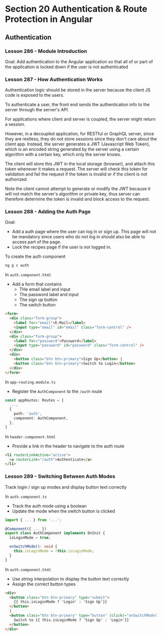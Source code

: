 # Section 20 Authentication & Route Protection in Angular

## Authentication

### Lesson 286 - Module Introduction

Goal: Add authentication to the Angular application so that all of or part of the application is locked down if the user is not authenticated

### Lesson 287 - How Authentication Works

Authentication logic should be stored in the server because the client JS code is exposed to the users.

To authenticate a user, the front end sends the authentication info to the server through the server's API.

For applications where client and server is coupled, the server might return a session.

However, in a decoupled application, for RESTful or GraphQL server, since they are restless, they do not store sessions since they don't care about the client app. Instead, the server generates a JWT (Javascript Web Token), which is an encoded string generated by the server using a certain algorithm with a certain key, which only the server knows.

The client will store this JWT in the local storage (browser), and attach this token whenever it makes a request. The server will check this token for validation and fail the request if the token is invalid or if the client is not authorized.

Note the client cannot attempt to generate or modify the JWT because it will not match the server's algorithm or private key, thus server can therefore determine the token is invalid and block access to the request.

### Lesson 288 - Adding the Auth Page

Goal:

- Add a auth page where the user can log in or sign up. This page will not be mandatory since users who do not log in should also be able to access part of the page.
- Lock the recipes page if the user is not logged in.

To create the auth component

```sh
ng g c auth
```

In `auth.component.html`

- Add a form that contains
  - THe email label and input
  - The password label and input
  - The sign up button
  - The switch button

```html
<form>
  <div class="form-group">
    <label for="email">E-Mail</label>
    <input type="email" id="email" class="form-control" />
  </div>
  <div class="form-group">
    <label for="password">Password</label>
    <input type="password" id="password" class="form-control" />
  </div>
  <div>
    <button class="btn btn-primary">Sign Up</button> |
    <button class="btn btn-primary">Switch to Login</button>
  </div>
</form>
```

In `app-routing.module.ts`

- Register the `AuthComponent` to the `/auth` route

```ts
const appRoutes: Routes = [
  ...,
  {
    path: 'auth',
    component: AuthComponent,
  },
]
```

In `header.component.html`

- Provide a link in the header to navigate to the auth route

```html
<li routerLinkActive="active">
  <a routerLink="/auth">Authenticate</a>
</li>
```

### Lesson 289 - Switching Between Auth Modes

Track login / sign up modes and display button text correctly

In `auth.component.ts`

- Track the auth mode using a boolean
- Update the mode when the switch button is clicked

```ts
import { ... } from '...';

@Component({ ... })
export class AuthComponent implements OnInit {
  isLoginMode = true;

  onSwitchMode(): void {
    this.isLoginMode = !this.isLoginMode;
  }
}
```

In `auth.component.html`

- Use string interpolation to display the button text correctly
- Assign the correct button types

```html
<div>
  <button class="btn btn-primary" type="submit">
    {{ this.isLoginMode ? 'Login' : 'Sign Up'}}
  </button>
  |
  <button class="btn btn-primary" type="button" (click)="onSwitchMode()">
    Switch to {{ this.isLoginMode ? 'Sign Up' : 'Login'}}
  </button>
</div>
```
